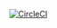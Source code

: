 [![CircleCI](https://circleci.com/gh/HerrLeStrate/YandexFirstTask/tree/feature.svg?style=svg)](https://circleci.com/gh/HerrLeStrate/YandexFirstTask/tree/feature)

